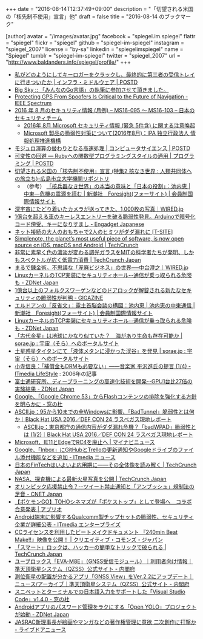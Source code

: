 +++
date = "2016-08-14T12:37:49+09:00"
description = "「切望される米国の「核先制不使用」宣言」他"
draft = false
title = "2016-08-14 のブックマーク"

[author]
  avatar = "/images/avatar.jpg"
  facebook = "spiegel.im.spiegel"
  flattr = "spiegel"
  flickr = "spiegel"
  github = "spiegel-im-spiegel"
  instagram = "spiegel_2007"
  license = "by-sa"
  linkedin = "spiegelimspiegel"
  name = "Spiegel"
  tumblr = "spiegel-im-spiegel"
  twitter = "spiegel_2007"
  url = "http://www.baldanders.info/spiegel/profile/"
+++

- [私がどのようにしてキーロガーをクラックし、最終的に第三者の受信トレイに行きついたか | インフラ・ミドルウェア | POSTD](http://postd.cc/how-i-cracked-a-keylogger-and-ended-up-in-someone-s-inbox/)
- [Big Sky :: 「みんなのGo言語」の執筆に参加させて頂きました。](http://mattn.kaoriya.net/software/lang/go/20160808013725.htm)
- [Protecting GPS From Spoofers Is Critical to the Future of Navigation - IEEE Spectrum](http://spectrum.ieee.org/telecom/security/protecting-gps-from-spoofers-is-critical-to-the-future-of-navigation)
- [2016 年 8 月のセキュリティ情報 (月例) – MS16-095 ～ MS16-103 – 日本のセキュリティチーム](https://blogs.technet.microsoft.com/jpsecurity/2016/08/10/201608-security-bulletin/)
    - [2016年 8月 Microsoft セキュリティ情報 (緊急 5件含) に関する注意喚起](https://www.jpcert.or.jp/at/2016/at160033.html)
    - [Microsoft 製品の脆弱性対策について(2016年8月)：IPA 独立行政法人 情報処理推進機構](http://www.ipa.go.jp/security/ciadr/vul/20160810-ms.html)
- [モジュロ演算の替わりとなる高速処理 | コンピュータサイエンス | POSTD](http://postd.cc/a-fast-alternative-to-the-modulo-reduction/)
- [可変性の回避 ― Rubyへの関数型プログラミングスタイルの適用 | プログラミング | POSTD](http://postd.cc/avoid-mutation-functional-style-in-ruby/)
- [切望される米国の「核先制不使用」宣言 (特集2 核なき世界 : 人類共同体への旅立ち)-広島市立大学機関リポジトリ](http://harp.lib.hiroshima-u.ac.jp/hiroshima-cu/metadata/12321)
    - （参考） [「核兵器なき世界」の本当の意味と「日本の役割」：池内恵 | 中東―危機の震源を読む | 新潮社　Foresight(フォーサイト) | 会員制国際情報サイト](http://www.fsight.jp/5104)
- [深宇宙にたどり着いたカメラが送ってきた、1,000枚の写真｜WIRED.jp](http://wired.jp/2016/08/11/1000-mars-photos/)
- [1億台を超える車のキーレスエントリーを破る脆弱性発見。Arduinoで暗号化コード傍受、キーになりすまし - Engadget Japanese](http://japanese.engadget.com/2016/08/12/1-arduino/)
- [ネット接続の大人のおもちゃで2人のヒミツがダダ漏れに [T-SITE]](http://top.tsite.jp/news/news/o/30195801/)
- [Simplenote, the planet’s most useful piece of software, is now open source on iOS, macOS and Android | TechCrunch](https://techcrunch.com/2016/08/11/simplenote-the-planets-most-useful-piece-of-software-is-now-open-source-on-ios-macos-and-android/)
- [非常に素早く色の濃淡が変わる調光ガラスをMITの科学者たちが発明、しかもスペクトルが広く低電力消費 | TechCrunch Japan](http://jp.techcrunch.com/2016/08/13/20160811windows-2016/)
- [まるで錬金術。不思議な「産廃ビジネス」の世界──中台澄之｜WIRED.jp](http://wired.jp/series/wired-audi-innovation-award/21_sumiyuki-nakadai/)
- [LinuxカーネルのTCP実装にセキュリティホール--通信が乗っ取られる危険も - ZDNet Japan](http://japan.zdnet.com/article/35087351/)
- [1億台以上のフォルクスワーゲンなどのドアロックが解錠される新たなセキュリティの脆弱性が判明 - GIGAZINE](http://gigazine.net/news/20160812-vulnerability-100-million-car/)
- [エルドアンの「反省文」：露土首脳会談の構図：池内恵 | 池内恵の中東通信 | 新潮社　Foresight(フォーサイト) | 会員制国際情報サイト](http://www.fsight.jp/articles/-/41446)
- [LinuxカーネルのTCP実装にセキュリティホール--通信が乗っ取られる危険も - ZDNet Japan](http://japan.zdnet.com/article/35087351/)
- [「古代金星」は地球にかなり似ていた？　海があり生命も存在可能か | sorae.jp : 宇宙（そら）へのポータルサイト](http://sorae.jp/030201/2016_08_12_venus.html)
- [土星惑星タイタンにて「液体メタンに浸かった渓谷」を発見 | sorae.jp : 宇宙（そら）へのポータルサイト](http://sorae.jp/030201/2016_08_11_cassini.html)
- [小寺信良：「補償金もDRMも必要ない」――音楽家 平沢進氏の提言 (1/4) - ITmedia LifeStyle](http://www.itmedia.co.jp/lifestyle/articles/0606/12/news005.html) : 2006年の記事
- [富士通研究所、ディープラーニングの高速化技術を開発--GPU1台比27倍の実験結果 - ZDNet Japan](http://japan.zdnet.com/article/35087284/)
- [Google、「Google Chrome 53」からFlashコンテンツの排除を強化する方針を明らかに - 窓の杜](http://forest.watch.impress.co.jp/docs/news/1014734.html)
- [ASCII.jp：95から10までの全Windowsに影響、「BadTunnel」脆弱性とは何か｜Black Hat USA 2016／DEF CON 24 ラスベガス現地レポート](http://ascii.jp/elem/000/001/207/1207646/)
    - [ASCII.jp：東京都庁の通信内容がダダ漏れ危機？「badWPAD」脆弱性とは (1/2)｜Black Hat USA 2016／DEF CON 24 ラスベガス現地レポート](http://ascii.jp/elem/000/001/209/1209568/)
- [Microsoft、IE11とEdgeでRC4を廃止へ | マイナビニュース](http://news.mynavi.jp/news/2016/08/10/276/)
- [Google、「Inbox」にGitHubとTrelloの更新通知やGoogleドライブのファイル添付機能などを追加 - ITmedia ニュース](http://www.itmedia.co.jp/news/articles/1608/10/news058.html)
- [日本のFinTechはいよいよ応用期に——その全体像を読み解く | TechCrunch Japan](http://jp.techcrunch.com/2016/08/10/fintech-japan/)
- [NASA、探査機による最新火星写真を公開 | TechCrunch Japan](http://jp.techcrunch.com/2016/08/10/20160809martian-chronicles/)
- [オリンピック応援禁止令？--ツイート禁止通知と「アンブッシュ」規制法の足音 - CNET Japan](http://japan.cnet.com/news/business/35087137/)
- [【ポケモンGO】TOHOシネマズが「ポケストップ」として登場へ　コラボ合意発表 | アプリオ](http://appllio.com/20160809-8447-pokemon-go-toho-cinemas-collaboration-pkg)
- [Android端末に影響するQualcomm製チップセットの脆弱性、セキュリティ企業が詳細公表 - ITmedia エンタープライズ](http://www.itmedia.co.jp/enterprise/articles/1608/09/news058.html)
- [CCライセンスを利用したビートメイクドキュメント 『240min Beat Make!!』映像を公開！ | クリエイティブ・コモンズ・ジャパン](https://creativecommons.jp/2016/08/08/240min-beat-make/)
- [「スマート」ロックは、ハッカーの簡単なトリックで破られる | TechCrunch Japan](http://jp.techcrunch.com/2016/08/09/20160808smart-locks-yield-to-simple-hacker-tricks/)
- [ユーブロックス「EVA-M8E」（GNSS受信モジュール）｜利用者向け情報｜準天頂衛星システム（QZSS）公式サイト - 内閣府](http://qzss.go.jp/usage/products/u-blox_eva-m8e_160807.html)
- [測位衛星の配置が分かるアプリ「GNSS View」をVer.2.2にアップデート｜ニュース/アーカイブ｜準天頂衛星システム（QZSS）公式サイト - 内閣府](http://qzss.go.jp/news/archive/gnssview_160805.html)
- [スニペットとターミナルでの日本語入力をサポートした「Visual Studio Code」v1.4.0 - 窓の杜](http://forest.watch.impress.co.jp/docs/news/1014330.html)
- [Androidアプリのパスワード管理をラクにする「Open YOLO」プロジェクトが始動 - ZDNet Japan](http://japan.zdnet.com/article/35087120/)
- [JASRAC新理事長が絵画やマンガなどの著作権管理に意欲 二次創作に打撃か - ライブドアニュース](http://news.livedoor.com/article/detail/11856620/)
